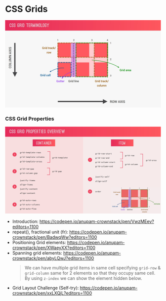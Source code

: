 # CSS Grids

![css-grid](css-grid.jpg)

### CSS Grid Properties

![grid-properties](grid-properties.jpg)

- Introduction: https://codepen.io/anupam-crownstack/pen/VwzMEev?editors=1100
- repeat(), fractional unit (fr): https://codepen.io/anupam-crownstack/pen/BadwqWw?editors=1100
- Positioning Grid elements: https://codepen.io/anupam-crownstack/pen/XWaeyXX?editors=1100
- Spanning grid elements: https://codepen.io/anupam-crownstack/pen/abyLQwJ?editors=1100
  > We can have multiple grid items in same cell specifying `grid-row` & `grid-column` same for 2 elements so that they occupy same cell. By using `z-index` we can show the element hidden below.
- Grid Layout Challenge (Self-try): https://codepen.io/anupam-crownstack/pen/xxLXQjL?editors=1100
